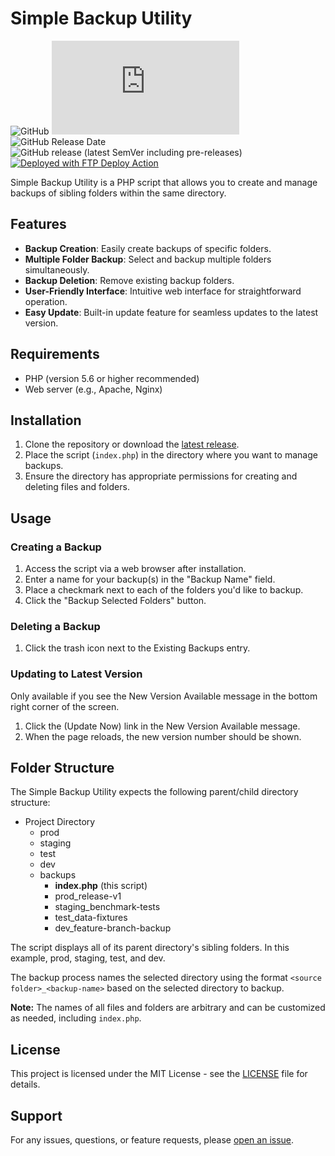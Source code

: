 # Simple Backup Utility
![GitHub](https://img.shields.io/github/license/dynamiccookies/Simple-Backup-Utility?style=for-the-badge "License")
![GitHub file size in bytes](https://img.shields.io/github/size/dynamiccookies/Simple-Backup-Utility/index.php?style=for-the-badge)
![GitHub Release Date](https://img.shields.io/github/release-date/dynamiccookies/Simple-Backup-Utility?style=for-the-badge "Release Date")
![GitHub release (latest SemVer including pre-releases)](https://img.shields.io/github/v/release/dynamiccookies/Simple-Backup-Utility?display_name=tag&include_prereleases&sort=semver&style=for-the-badge "Release Version")
[<img alt="Deployed with FTP Deploy Action" src="https://img.shields.io/badge/Deployed With-FTP DEPLOY ACTION-%3CCOLOR%3E?style=for-the-badge&color=0077b6">](https://github.com/SamKirkland/FTP-Deploy-Action)

Simple Backup Utility is a PHP script that allows you to create and manage backups of sibling folders within the same directory.

## Features

- **Backup Creation**: Easily create backups of specific folders.
- **Multiple Folder Backup**: Select and backup multiple folders simultaneously.
- **Backup Deletion**: Remove existing backup folders.
- **User-Friendly Interface**: Intuitive web interface for straightforward operation.
- **Easy Update**: Built-in update feature for seamless updates to the latest version.

## Requirements

- PHP (version 5.6 or higher recommended)
- Web server (e.g., Apache, Nginx)

## Installation

1. Clone the repository or download the [latest release](https://github.com/dynamiccookies/Simple-Backup-Utility/releases/latest).
2. Place the script (`index.php`) in the directory where you want to manage backups.
3. Ensure the directory has appropriate permissions for creating and deleting files and folders.

## Usage

### Creating a Backup

1. Access the script via a web browser after installation.
2. Enter a name for your backup(s) in the "Backup Name" field.
3. Place a checkmark next to each of the folders you'd like to backup.
4. Click the "Backup Selected Folders" button.

### Deleting a Backup

1. Click the trash icon next to the Existing Backups entry.

### Updating to Latest Version

Only available if you see the New Version Available message in the bottom right corner of the screen.

1. Click the (Update Now) link in the New Version Available message.
2. When the page reloads, the new version number should be shown.

## Folder Structure

The Simple Backup Utility expects the following parent/child directory structure:
- Project Directory
  - prod
  - staging
  - test
  - dev
  - backups
    - **index.php** (this script)
    - prod_release-v1
    - staging_benchmark-tests
    - test_data-fixtures
    - dev_feature-branch-backup

The script displays all of its parent directory's sibling folders. In this example, prod, staging, test, and dev.

The backup process names the selected directory using the format `<source folder>_<backup-name>` based on the selected directory to backup.

**Note:** The names of all files and folders are arbitrary and can be customized as needed, including `index.php`.


## License

This project is licensed under the MIT License - see the [LICENSE](LICENSE) file for details.

## Support

For any issues, questions, or feature requests, please [open an issue](https://github.com/dynamiccookies/Simple-Backup-Utility/issues/new).

